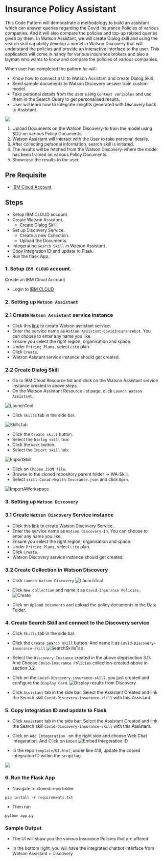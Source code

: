 # Insurance Policy Assistant

This Code Pattern will demonstrate a methodology to build an assistant which can answer queries regarding the Covid Insurance Policies of various companies. And it will also compare the policies and top-up related queries given by them. In Watson Assistant, we will create Dialog skill and using the search skill capability  develop a model in Watson Discovery that will understand the policies and provide an interactive interface to the user. This application will come in handy for various insurance brokers and also a layman who wants to know and compare the policies of various companies.

When user has completed the pattern he will-

* Know how to connect a UI to Watson Assistant and create Dialog Skill. 
* Send sample documents to Watson Discovery answer train custom model. 
* Take personal details from the user using `Context variables` and use them in the Search Query to get personalised results. 
* User will learn how to integrate insights generated with Discovery back to Assistant.

![](doc/src/images/Arch.png)

1. Upload Documents on the Watson Discovery-to train the model using SDU on various Policy Documents. 
2. Watson Assistant will interact with the User to take personal details.
3. After collecting personal information, search skill is initiated.
4. The results will be fetched from the Watson Discovery-where the model has been trained on various Policy Documents. 
5. Showcase the results to the user.

## Pre Requisite

* [IBM Cloud Account](http://cloud.ibm.com/)

## Steps
* Setup IBM CLOUD account.
* Create Watson Assistant.
  * Create Dialog Skill.
* Set up Discovery Service.
  * Create a new Collection. 
  * Upload the Documents.
* Integerating `Search Skill` in Watson Assistant. 
* Copy Integration ID and update to Flask.  
* Run the flask App.

### 1. Setup `IBM CLOUD` account.
Create an IBM Cloud Account 
- Login to [IBM CLOUD](https://cloud.ibm.com/login)

### 2. Setting up `Watson Assistant`

### 2.1 Create `Watson Assistant` service instance
- Click this [link](https://cloud.ibm.com/catalog/services/watson-assistant) to create Watson assistant service.
- Enter the service name as `Watson Assistant-CovidInsurancebot`. You can choose to enter any name you like.
- Ensure you select the right region, organisation and space.
- Under `Pricing Plans`, select `Lite` plan.
- Click `Create`.
- Watson Asistant service instance should get created.

### 2.2 Create Dialog Skill 
- Go to IBM Cloud Resource list and click on the Watson Assistant service instance created in above steps.
- On the Watson Assistant Resource list page, click `Launch Watson Assistant`.

![LaunchTool](doc/src/images/Launch-Assistant.png)

- Click `Skills` tab in the side bar.

![SkillsTab](doc/src/images/Create-Skill.png)

- Click the `Create skill` button.
- Select the `Dialog skill` box
- Click the `Next` button.
- Select the `Import skill` tab.

![ImportSkill](doc/src/images/Import-SKill.png)

- Click on `Choose JSON file`.
- Browse to the cloned repository parent folder -> WA-Skill.
- Select `skill-Covid-Health-Insurance.json` and click `Open`.

![ImportAWorkspace](doc/src/images/import_json_file.png)

### 3. Setting up `Watson Discovery` 
### 3.1  Create `Watson Discovery` Service instance
- Click this [link](https://cloud.ibm.com/catalog/services/discovery) to create Watson Discovery Service.
- Enter the service name as `Watson Discovery-In`. You can choose to enter any name you like.
- Ensure you select the right region, organisation and space.
- Under `Pricing Plans`, select `Lite` plan.
- Click `Create`.
- Watson Discovery service instance should get created.

### 3.2 Create Collection in Watson Discovery

- Click `Launch Watson Discovery` 
![LaunchTool](doc/src/images/Launch-Discovery.png)

- Click `New Collection` and name it as `Covid-Insurance Policies.`
![Create](doc/src/images/Create-Collection.png)

- Click on `Upload Documents` and upload the policy documents in the Data Folder. 


### 4. Create Search Skill and connect to the Discovery service 
- Click `Skills` tab in the side bar.


- Click the `Create Search skill` button. And name it as `Covid-Discovery-insurance-skill`
![SearchSkillsTab](doc/src/images/Create-Search-Skill.png)

- Select the `Discovery Instance` created in the above step(section 3.1). And Choose `Covid-Insurance Policies` collection-created above in section 3.2.

- Click on the `Covid-Discovery-insurance-skill`, you just created and configure the `Display Card`. 
![Display results from Discovery](doc/src/images/DisplayCard.png)

- Click `Assistant` tab in the side bar. Select the Assistant Created and link the Search skill `Covid-Discovery-insurance-skill` with this Assistant.


### 5. Copy integration ID and update to Flask 
- Click `Assistant` tab in the side bar. Select the Assistant Created and link the Search skill `Covid-Discovery-insurance-skill` with this Assistant.

- Click on `Add Integeration ` on the right side and choose Web Chat Integeration. And Click on `Embed`
![Embed Integeration ID](doc/src/images/DisplayCard.png)

* In the repo `template/UI.html`, under line 418, update the copied integration ID within the script tag

![](doc/src/images/integration_ID.png)

### 6. Run the Flask App

* Navigate to cloned repo folder

```
pip install -r requirements.txt
```

* Then run 

``` 
python app.py
```

### Sample Output

* The UI will show you the various Insurance Policies that are offered


* In the bottom right, you will have the integrated chatbot interface from Watson Assistant + Discovery

 
  
